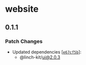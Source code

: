 # website

## 0.1.1

### Patch Changes

- Updated dependencies [[`e67cf5b`](https://github.com/laofahai/linch-kit/commit/e67cf5bb1633fcbe1543e560fa19dd6514e16a3a)]:
  - @linch-kit/ui@2.0.3
